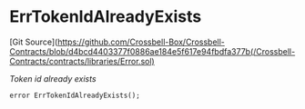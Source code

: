 # ErrTokenIdAlreadyExists
[Git Source](https://github.com/Crossbell-Box/Crossbell-Contracts/blob/d4bcd4403377f0886ae184e5f617e94fbdfa377b(/Crossbell-Contracts/contracts/libraries/Error.sol)

*Token id already exists*


```solidity
error ErrTokenIdAlreadyExists();
```

